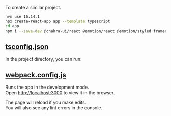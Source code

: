 
To create a similar project.

```bash
nvm use 16.14.1
npx create-react-app app --template typescript
cd app
npm i --save-dev @chakra-ui/react @emotion/react @emotion/styled framer-motion webpack webpack-cli html-webpack-plugin webpack-dev-server babel-loader
```

## [tsconfig.json](https://www.typescriptlang.org/docs/handbook/tsconfig-json.html)

In the project directory, you can run:

## [webpack.config.js](https://webpack.js.org/configuration/)

Runs the app in the development mode.\
Open [http://localhost:3000](http://localhost:3000) to view it in the browser.

The page will reload if you make edits.\
You will also see any lint errors in the console.

